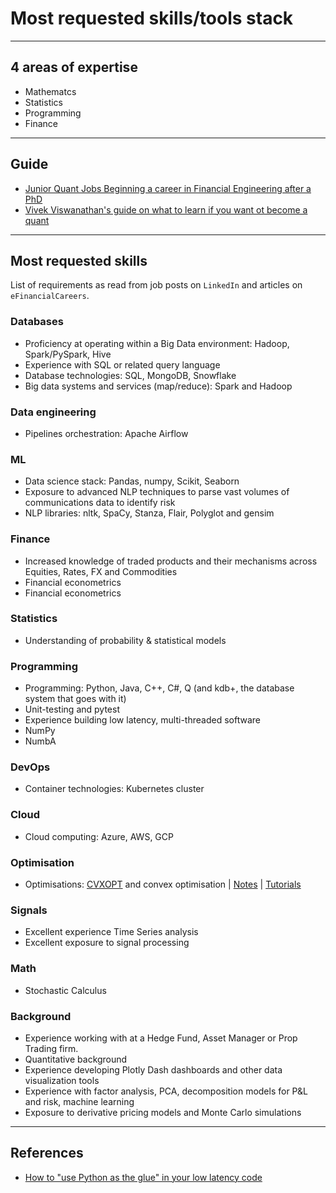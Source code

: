 # Most requested skills/tools stack
***

## 4 areas of expertise
- Mathematcs
- Statistics
- Programming
- Finance
***

## Guide
- [Junior Quant Jobs Beginning a career in Financial Engineering after a PhD](https://www.quantstart.com/articles/Junior-Quant-Jobs-Beginning-a-career-in-Financial-Engineering-after-a-PhD/)
- [Vivek Viswanathan's guide on what to learn if you want ot become a quant](https://www.linkedin.com/feed/update/urn:li:activity:7067564654025142272/)
***

## Most requested skills
List of requirements as read from job posts on `LinkedIn` and articles on `eFinancialCareers`.

### Databases
- Proficiency at operating within a Big Data environment: Hadoop, Spark/PySpark, Hive
- Experience with SQL or related query language
- Database technologies: SQL, MongoDB, Snowflake
- Big data systems and services (map/reduce): Spark and Hadoop

### Data engineering
- Pipelines orchestration: Apache Airflow

### ML
- Data science stack: Pandas, numpy, Scikit, Seaborn
- Exposure to advanced NLP techniques to parse vast volumes of communications data to identify risk
- NLP libraries: nltk, SpaCy, Stanza, Flair, Polyglot and gensim

### Finance
- Increased knowledge of traded products and their mechanisms across Equities, Rates, FX and Commodities
- Financial econometrics
- Financial econometrics

### Statistics
- Understanding of probability & statistical models

### Programming
- Programming: Python, Java, C++, C#, Q (and kdb+, the database system that goes with it)
- Unit-testing and pytest
- Experience building low latency, multi-threaded software
- NumPy
- NumbA

### DevOps
- Container technologies: Kubernetes cluster

### Cloud
- Cloud computing: Azure, AWS, GCP

### Optimisation
- Optimisations: [CVXOPT](https://cvxopt.org/userguide/index.html) and convex optimisation | [Notes](https://drive.google.com/drive/u/1/folders/1tipTva-bmZQhiu2jvub4BQq0W46RUII-) | [Tutorials](https://github.com/kyaiooiayk/Awesome-Optimisation-Notes)

### Signals
- Excellent experience Time Series analysis
- Excellent exposure to signal processing

### Math
- Stochastic Calculus

### Background
- Experience working with at a Hedge Fund, Asset Manager or Prop Trading firm.
- Quantitative background
- Experience developing Plotly Dash dashboards and other data visualization tools
- Experience with factor analysis, PCA, decomposition models for P&L and risk, machine learning
- Exposure to derivative pricing models and Monte Carlo simulations
***

## References
- [How to "use Python as the glue" in your low latency code](https://www.efinancialcareers.co.uk/news/2023/01/speed-up-python)

